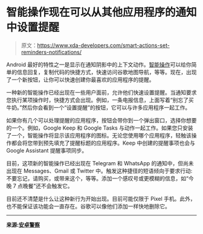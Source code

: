 # 智能操作现在可以从其他应用程序的通知中设置提醒

> 原文：<https://www.xda-developers.com/smart-actions-set-reminders-notifications/>

Android 最好的特性之一是显示在通知阴影中的上下文动作。[智能操作](https://www.xda-developers.com/reply-google-smart-replies-twitter-hangouts-android-messages-facebook-messenger/)可以给你简单的信息回复，复制代码的快捷方式，快速访问谷歌地图导航，等等。现在，出现了一个新按钮，让你可以快速创建你最喜欢的应用程序的提醒。

一种新的智能操作已经出现在一些用户面前，允许他们快速设置提醒。当通知要求您执行某项操作时，快捷方式会出现。例如，一条电报信息，上面写着“别忘了买牛奶。”然后你会看到一个“设置提醒”的按钮，它可以与许多应用程序一起工作。

如果你有几个可以处理提醒的应用程序，按钮会带你到一个弹出窗口，选择你想要的一个。例如，Google Keep 和 Google Tasks 与动作一起工作。如果您只安装了一个，智能操作将显示该应用程序的图标。无论您使用哪个应用程序，轻触该操作都会将您带到预先填充了提醒标题的应用程序。Keep 中创建的提醒事项也会与 Google Assistant 提醒事项同步。

目前，这项新的智能操作已经出现在 Telegram 和 WhatsApp 的通知中，但尚未出现在 Messages、Gmail 或 Twitter 中。触发这种捷径的短语倾向于要求行动:不要忘记，请购买，或带来这个，等等。添加一个感叹号或更模糊的信息，如“今晚 7 点晚餐”还不会触发它。

目前还不清楚是什么让这种新行为开始出现。目前可能仅限于 Pixel 手机。此外，也不能保证该功能会一直存在。谷歌可以像他们添加一样快地删除它。

* * *

**来源:[安卓警察](https://www.androidpolice.com/2020/07/26/you-can-now-set-a-new-reminder-straight-from-an-android-notification/)**